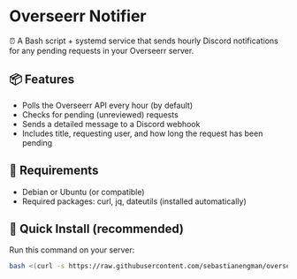 # Overseerr Notifier

⏰ A Bash script + systemd service that sends hourly Discord notifications for any pending requests in your Overseerr server.

## 📦 Features

- Polls the Overseerr API every hour (by default)
- Checks for pending (unreviewed) requests
- Sends a detailed message to a Discord webhook
- Includes title, requesting user, and how long the request has been pending

## 🧰 Requirements

- Debian or Ubuntu (or compatible)
- Required packages: curl, jq, dateutils (installed automatically)

## 🚀 Quick Install (recommended)

Run this command on your server:

```bash
bash <(curl -s https://raw.githubusercontent.com/sebastianengman/overseerr-notifier/main/install.sh)
